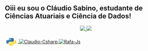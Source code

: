 ## Oiii eu sou o Cláudio Sabino, estudante de Ciências Atuariais e Ciência de Dados!
<div align="center">
  <a href="https://github.com/claudiosabino">
  <img height="180em" src="https://github-readme-stats.vercel.app/api?username=claudiosabino&show_icons=true&theme=dark&include_all_commits=true&count_private=true"/>
  <img height="180em" src="https://github-readme-stats.vercel.app/api/top-langs/?username=claudiosabino&layout=compact&langs_count=7&theme=dark"/>
</div>
  
  <div style="display: inline_block"><br>
  <img align="center" alt="Claudio-Python" height="30" width="40" src="https://raw.githubusercontent.com/devicons/devicon/master/icons/python/python-original.svg">
  <img align="center" alt="Claudio-Csharp" height="30" width="40" src="https://cdn.jsdelivr.net/gh/devicons/devicon/icons/rstudio/rstudio-original.svg"/>
     <img align="center" alt="Rafa-Js" height="30" width="40" src="https://cdn.jsdelivr.net/gh/devicons/devicon/icons/mysql/mysql-original.svg"/>
          
</div>
